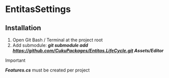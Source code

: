 # EntitasSettings

## Installation
1. Open Git Bash / Terminal at the project root
2. Add submodule: **_git submodule add https://github.com/CukuPackages/Entitas.LifeCycle.git Assets/Editor_**

> [!IMPORTANT]
> **_Features.cs_** must be created per project
